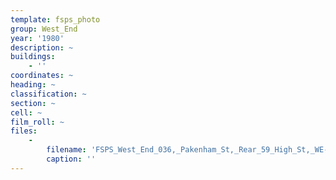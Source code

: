 ```yaml
---
template: fsps_photo
group: West_End
year: '1980'
description: ~
buildings:
    - ''
coordinates: ~
heading: ~
classification: ~
section: ~
cell: ~
film_roll: ~
files:
    -
        filename: 'FSPS_West_End_036,_Pakenham_St,_Rear_59_High_St,_WE-2,_1980.png'
        caption: ''
---
```


